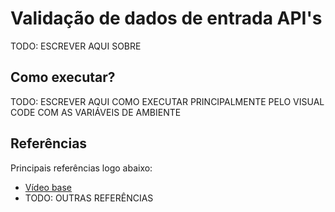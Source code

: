 # Validação de dados de entrada API's

TODO: ESCREVER AQUI SOBRE

## Como executar?

TODO: ESCREVER AQUI COMO EXECUTAR PRINCIPALMENTE PELO VISUAL CODE COM AS VARIÁVEIS DE AMBIENTE

## Referências

Principais referências logo abaixo:

- [Vídeo base](https://www.youtube.com/watch?v=vaDDB7BpEgQ)
- TODO: OUTRAS REFERÊNCIAS